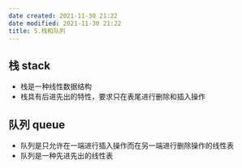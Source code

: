 ```yaml
---
date created: 2021-11-30 21:22
date modified: 2021-11-30 21:22
title: 5.栈和队列
---
```

## 栈 stack
- 栈是一种线性数据结构
- 栈具有后进先出的特性，要求只在表尾进行删除和插入操作

## 队列 queue
- 队列是只允许在一端进行插入操作而在另一端进行删除操作的线性表
- 队列是一种先进先出的线性表